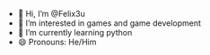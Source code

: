- 👋 Hi, I’m @Felix3u
- 👀 I’m interested in games and game development
- 🌱 I’m currently learning python
- 😄 Pronouns: He/Him

<!---
Felix3u/Felix3u is a ✨ special ✨ repository because its `README.md` (this file) appears on your GitHub profile.
You can click the Preview link to take a look at your changes.
--->
